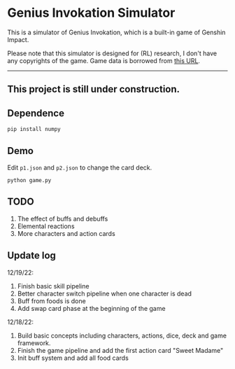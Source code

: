 # Genius Invokation Simulator

This is a simulator of Genius Invokation, which is a built-in game of Genshin Impact. 

Please note that this simulator is designed for (RL) research, I don't have any copyrights of the game.
Game data is borrowed from [this URL](https://www.ign.com/wikis/genshin-impact/Genius_Invokation:_All_Genshin_TCG_Cards).

---
## This project is still under construction. 

## Dependence
```
pip install numpy
```

## Demo

Edit ```p1.json``` and ```p2.json```  to change the card deck.
```
python game.py
```

## TODO
1. The effect of buffs and debuffs
2. Elemental reactions
3. More characters and action cards

## Update log
12/19/22:
1. Finish basic skill pipeline
2. Better character switch pipeline when one character is dead
3. Buff from foods is done
4. Add swap card phase at the beginning of the game


12/18/22:
1. Build basic concepts including characters, actions, dice, deck and game framework.
2. Finish the game pipeline and add the first action card "Sweet Madame"
3. Init buff system and add all food cards
